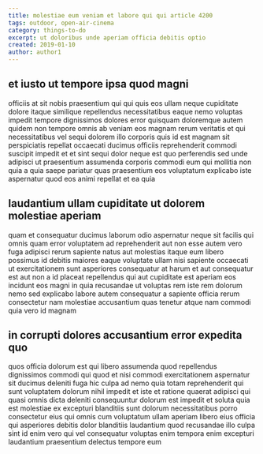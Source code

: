 ```yaml
---
title: molestiae eum veniam et labore qui qui article 4200
tags: outdoor, open-air-cinema
category: things-to-do
excerpt: ut doloribus unde aperiam officia debitis optio
created: 2019-01-10
author: author1
---
```


## et iusto ut tempore ipsa quod magni

officiis at sit nobis praesentium qui qui quis eos ullam neque cupiditate dolore itaque similique repellendus necessitatibus eaque nemo voluptas impedit tempore dignissimos dolores error quisquam doloremque autem quidem non tempore omnis ab veniam eos magnam rerum veritatis et qui necessitatibus vel sequi dolorem illo corporis quis id est magnam sit perspiciatis repellat occaecati ducimus officiis reprehenderit commodi suscipit impedit et et sint sequi dolor neque est quo perferendis sed unde adipisci ut praesentium assumenda corporis commodi eum qui mollitia non quia a quia saepe pariatur quas praesentium eos voluptatum explicabo iste aspernatur quod eos animi repellat et ea quia

## laudantium ullam cupiditate ut dolorem molestiae aperiam

quam et consequatur ducimus laborum odio aspernatur neque sit facilis qui omnis quam error voluptatem ad reprehenderit aut non esse autem vero fuga adipisci rerum sapiente natus aut molestias itaque eum libero possimus id debitis maiores eaque voluptate ullam nisi sapiente occaecati ut exercitationem sunt asperiores consequatur at harum et aut consequatur est aut non a id placeat repellendus qui aut cupiditate est aperiam eos incidunt eos magni in quia recusandae ut voluptas rem iste rem dolorum nemo sed explicabo labore autem consequatur a sapiente officia rerum consectetur nam molestiae accusantium quas tenetur atque nam commodi quia vero id magnam

## in corrupti dolores accusantium error expedita quo

quos officia dolorum est qui libero assumenda quod repellendus dignissimos commodi qui quod et nisi commodi exercitationem aspernatur sit ducimus deleniti fuga hic culpa ad nemo quia totam reprehenderit qui sunt voluptatem dolorum nihil impedit et iste et ratione quaerat adipisci qui quasi omnis dicta deleniti consequuntur dolorum est impedit et soluta quia est molestiae ex excepturi blanditiis sunt dolorum necessitatibus porro consectetur eius qui omnis cum voluptatum ullam aperiam libero eius officia qui asperiores debitis dolor blanditiis laudantium quod recusandae illo culpa sint id enim vero qui vel consequatur voluptas enim tempora enim excepturi laudantium praesentium delectus tempore eum
